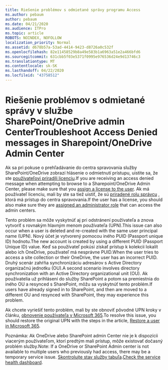 ```yaml
---
title: Riešenie problémov s odmietané správy programu Access
ms.author: pebaum
author: pebaum
ms.date: 04/21/2020
ms.audience: ITPro
ms.topic: article
ROBOTS: NOINDEX, NOFOLLOW
localization_priority: Normal
ms.assetid: d678b57a-53ad-4414-9423-d8726a0c532f
ms.openlocfilehash: 82e11458529b8a49e583b1a6963a51e2a466bfd6
ms.sourcegitcommit: 631cbb5f03e5371f0995e976536d24e9d13746c3
ms.translationtype: MT
ms.contentlocale: sk-SK
ms.lasthandoff: 04/22/2020
ms.locfileid: "43758512"
---
```

# <a name="troubleshoot-access-denied-messages-in-sharepointonedrive-admin-center"></a><span data-ttu-id="b4a05-102">Riešenie problémov s odmietané správy v službe SharePoint/OneDrive admin Center</span><span class="sxs-lookup"><span data-stu-id="b4a05-102">Troubleshoot Access Denied messages in Sharepoint/OneDrive Admin Center</span></span>

<span data-ttu-id="b4a05-103">Ak sa pri pokuse o prehľadávanie do centra spravovania služby SharePoint/OneDrive zobrazí hlásenie o odmietnutí prístupu, uistite sa, že ste [používateľovi priradili licenciu](https://docs.microsoft.com/office365/admin/subscriptions-and-billing/assign-licenses-to-users?view=o365-worldwide&amp;tabs=One).</span><span class="sxs-lookup"><span data-stu-id="b4a05-103">If you are receiving an access denied message when attempting to browse to a Sharepoint/OneDrive Admin Center, please make sure that you [assign a license to the user](https://docs.microsoft.com/office365/admin/subscriptions-and-billing/assign-licenses-to-users?view=o365-worldwide&amp;tabs=One).</span></span> <span data-ttu-id="b4a05-104">Ak má používateľ licenciu, mali by ste sa tiež uistiť, že sú [priradené rolu správcu](https://docs.microsoft.com/office365/admin/add-users/about-admin-roles?view=o365-worldwide) , ktorá má prístup do centra spravovania.</span><span class="sxs-lookup"><span data-stu-id="b4a05-104">If the user has a license, you should also make sure they are [assigned an administrator role](https://docs.microsoft.com/office365/admin/add-users/about-admin-roles?view=o365-worldwide) that can access the admin centers.</span></span>

<span data-ttu-id="b4a05-105">Tento problém sa môže vyskytnúť aj pri odstránení používateľa a znova vytvoriť s rovnakým hlavným menom používateľa (UPN).</span><span class="sxs-lookup"><span data-stu-id="b4a05-105">This issue can also occur when a user is deleted and re-created with the same user principal name (UPN).</span></span> <span data-ttu-id="b4a05-106">Nový účet je vytvorený pomocou iného PUID (Passport unique ID) hodnotu.</span><span class="sxs-lookup"><span data-stu-id="b4a05-106">The new account is created by using a different PUID (Passport Unique ID) value.</span></span> <span data-ttu-id="b4a05-107">Keď sa používateľ pokúsi získať prístup k kolekcii lokalít alebo ich OneDrive, používateľ má nesprávne PUID.</span><span class="sxs-lookup"><span data-stu-id="b4a05-107">When the user tries to access a site collection or their OneDrive, the user has an incorrect PUID.</span></span> <span data-ttu-id="b4a05-108">Druhý scenár zahŕňa synchronizáciu adresárov s Active Directory organizačnú jednotku (OU).</span><span class="sxs-lookup"><span data-stu-id="b4a05-108">A second scenario involves directory synchronization with an Active Directory organizational unit (OU).</span></span> <span data-ttu-id="b4a05-109">Ak používatelia už prihlásení do služby SharePoint a potom sa premiestnia do iného OU a resynced s SharePoint, môžu sa vyskytnúť tento problém.</span><span class="sxs-lookup"><span data-stu-id="b4a05-109">If users have already signed in to SharePoint, and then are moved to a different OU and resynced with SharePoint, they may experience this problem.</span></span>

<span data-ttu-id="b4a05-110">Ak chcete vyriešiť tento problém, mali by ste obnoviť pôvodné UPN kroky v článku, [obnovenie používateľa v Microsoft 365](https://docs.microsoft.com/office365/admin/add-users/restore-user?view=o365-worldwide).</span><span class="sxs-lookup"><span data-stu-id="b4a05-110">To resolve this issue, you should restore the original UPN with the steps in the article, [Restore a user in Microsoft 365](https://docs.microsoft.com/office365/admin/add-users/restore-user?view=o365-worldwide).</span></span>

<span data-ttu-id="b4a05-111">Poznámka: Ak OneDrive alebo SharePoint admin Center nie je k dispozícii viacerým používateľom, ktorí predtým mali prístup, môže existovať dočasný problém služby.</span><span class="sxs-lookup"><span data-stu-id="b4a05-111">Note: If a OneDrive or SharePoint Admin center is not available to multiple users who previously had access, there may be a temporary service issue.</span></span>  <span data-ttu-id="b4a05-112">[Skontrolujte stav služby tabuľa](https://portal.office.com/adminportal/home#/servicehealth).</span><span class="sxs-lookup"><span data-stu-id="b4a05-112">[Check the service health dashboard](https://portal.office.com/adminportal/home#/servicehealth).</span></span>


